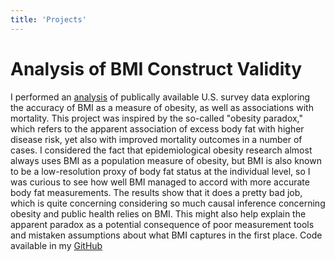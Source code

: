 ```yaml
---
title: 'Projects'
---
```


# Analysis of BMI Construct Validity

I performed an [analysis](https://traviswidmann.com/2021/01/30/bmi-and-the-obesity-paradox/) of publically available U.S. survey data exploring the accuracy of BMI as a measure of obesity, as well as associations with mortality. This project was inspired by the so-called "obesity paradox," which refers to the apparent association of excess body fat with higher disease risk, yet also with improved mortality outcomes in a number of cases. I considered the fact that epidemiological obesity research almost always uses BMI as a population measure of obesity, but BMI is also known to be a low-resolution proxy of body fat status at the individual level, so I was curious to see how well BMI managed to accord with more accurate body fat measurements. The results show that it does a pretty bad job, which is quite concerning considering so much causal inference concerning obesity and public health relies on BMI. This might also help explain the apparent paradox as a potential consequence of poor measurement tools and mistaken assumptions about what BMI captures in the first place. Code available in my [GitHub](https://github.com/trwidmann/BMI)